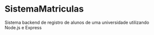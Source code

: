 # SistemaMatriculas
Sistema backend de registro de alunos de uma universidade utilizando Node.js e Express

